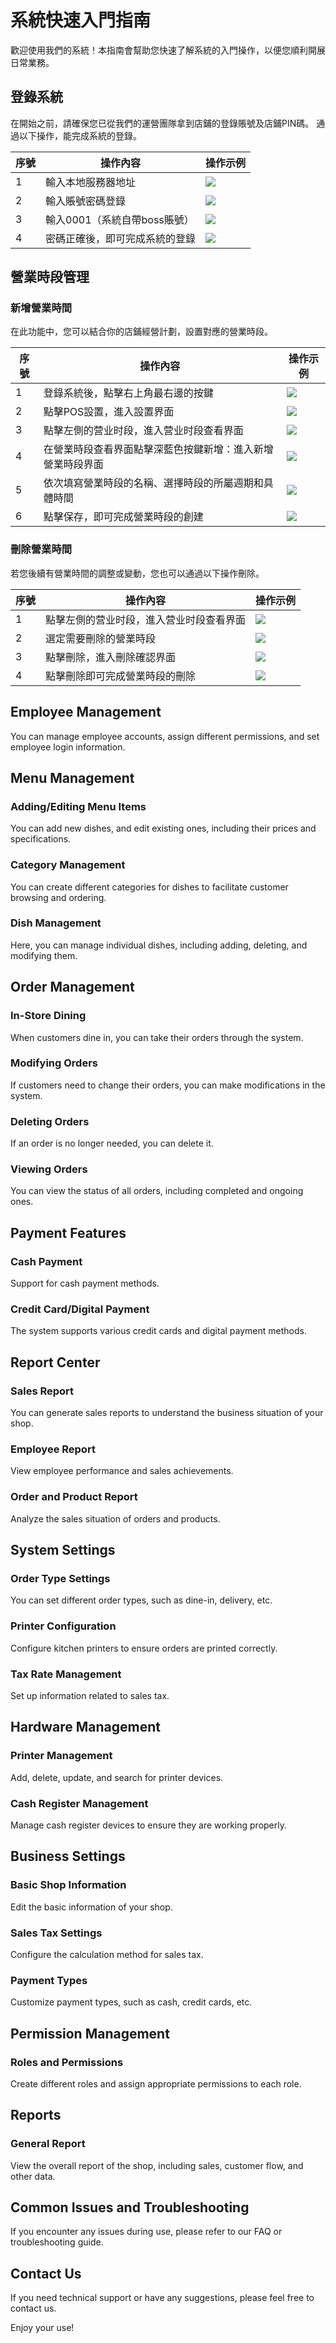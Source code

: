 # 系統快速入門指南

歡迎使用我們的系統！本指南會幫助您快速了解系統的入門操作，以便您順利開展日常業務。


## 登錄系統

在開始之前，請確保您已從我們的運營團隊拿到店鋪的登錄賬號及店鋪PIN碼。
通過以下操作，能完成系統的登錄。

| 序號 | 操作內容               | 操作示例                                                                                                                                                                                                       |
|----|--------------------|------------------------------------------------------------------------------------------------------------------------------------------------------------------------------------------------------------|
| 1  | 輸入本地服務器地址          | ![](https://raw.githubusercontent.com/VIDA101/Proton-docs-VIDA/main/docs/source/images/%E9%80%89%E6%8B%A9%E4%BA%91%E7%AB%AF%E6%9C%8D%E5%8A%A1%E5%99%A8or%E6%9C%AC%E5%9C%B0%E6%9C%8D%E5%8A%A1%E5%99%A8.png) |
| 2  | 輸入賬號密碼登錄           | ![](https://raw.githubusercontent.com/VIDA101/Proton-docs-VIDA/main/docs/source/images/%E8%BE%93%E5%85%A5%E5%BA%97%E9%93%BA%E8%B4%A6%E5%8F%B7%E5%AF%86%E7%A0%81.png)                                       |
| 3  | 輸入0001（系統自帶boss賬號） | ![](https://raw.githubusercontent.com/VIDA101/Proton-docs-VIDA/main/docs/source/images/%E8%BE%93%E5%85%A5%E5%91%98%E5%B7%A5%E8%B4%A6%E5%8F%B7%E5%AF%86%E7%A0%81.png)                                       |
| 4  | 密碼正確後，即可完成系統的登錄    | ![](https://raw.githubusercontent.com/VIDA101/Proton-docs-VIDA/main/docs/source/images/%E5%91%98%E5%B7%A5%E7%99%BB%E5%BD%95%E7%95%8C%E9%9D%A2.png)                                                         |


## 營業時段管理

### 新增營業時間
在此功能中，您可以結合你的店鋪經營計劃，設置對應的營業時段。

| 序號 | 操作內容                          | 操作示例                                                                                                                                                                                            |
|----|-------------------------------|-------------------------------------------------------------------------------------------------------------------------------------------------------------------------------------------------|
| 1  | 登錄系統後，點擊右上角最右邊的按鍵             | ![](https://raw.githubusercontent.com/VIDA101/Proton-docs-VIDA/main/docs/source/images/%E7%99%BB%E5%BD%95%E7%95%8C%E9%9D%A2%E5%8F%B3%E4%B8%8A%E8%A7%92%E6%8C%89%E9%94%AE.png)                   |
| 2  | 點擊POS設置，進入設置界面                | ![](https://raw.githubusercontent.com/VIDA101/Proton-docs-VIDA/main/docs/source/images/%E8%BF%9B%E5%85%A5POS%E8%AE%BE%E7%BD%AE.png)                                                             |
| 3  | 點擊左側的营业时段，進入营业时段查看界面          | ![](https://raw.githubusercontent.com/VIDA101/Proton-docs-VIDA/main/docs/source/images/%E8%90%A5%E4%B8%9A%E6%97%B6%E6%AE%B5%E7%95%8C%E9%9D%A2.png)                                              |
| 4  | 在營業時段查看界面點擊深藍色按鍵新增：進入新增營業時段界面 | ![](https://raw.githubusercontent.com/VIDA101/Proton-docs-VIDA/main/docs/source/images/%E8%90%A5%E4%B8%9A%E6%97%B6%E6%AE%B5%E7%95%8C%E9%9D%A2%E7%82%B9%E5%87%BB%E6%96%B0%E5%A2%9E.png)          |
| 5  | 依次填寫營業時段的名稱、選擇時段的所屬週期和具體時間    | ![](https://raw.githubusercontent.com/VIDA101/Proton-docs-VIDA/main/docs/source/images/%E6%96%B0%E5%A2%9E%E8%90%A5%E4%B8%9A%E6%97%B6%E6%AE%B5%E7%95%8C%E9%9D%A2.png)                            |
| 6  | 點擊保存，即可完成營業時段的創建              | ![](https://raw.githubusercontent.com/VIDA101/Proton-docs-VIDA/main/docs/source/images/%E6%96%B0%E5%A2%9E%E8%90%A5%E4%B8%9A%E6%97%B6%E6%AE%B5%E7%95%8C%E9%9D%A2%E6%8C%89%E4%BF%9D%E5%AD%98.png) |

### 刪除營業時間
若您後續有營業時間的調整或變動，您也可以通過以下操作刪除。

| 序號 | 操作內容                 | 操作示例                                                                                                                                                                                   |
|----|----------------------|----------------------------------------------------------------------------------------------------------------------------------------------------------------------------------------|
| 1  | 點擊左側的营业时段，進入营业时段查看界面 | ![](https://raw.githubusercontent.com/VIDA101/Proton-docs-VIDA/main/docs/source/images/%E8%90%A5%E4%B8%9A%E6%97%B6%E6%AE%B5%E7%95%8C%E9%9D%A2.png)                                     |
| 2  | 選定需要刪除的營業時段          | ![](https://raw.githubusercontent.com/VIDA101/Proton-docs-VIDA/main/docs/source/images/%E8%90%A5%E4%B8%9A%E6%97%B6%E6%AE%B5%E9%80%89%E5%AE%9A%E6%97%B6%E6%AE%B5.png)                   |
| 3  | 點擊刪除，進入刪除確認界面        | ![](https://raw.githubusercontent.com/VIDA101/Proton-docs-VIDA/main/docs/source/images/%E8%90%A5%E4%B8%9A%E6%97%B6%E6%AE%B5%E7%82%B9%E5%87%BB%E5%88%A0%E9%99%A4%E6%8C%89%E9%94%AE.png) |
| 4  | 點擊刪除即可完成營業時段的刪除      | ![](https://raw.githubusercontent.com/VIDA101/Proton-docs-VIDA/main/docs/source/images/%E8%90%A5%E4%B8%9A%E6%97%B6%E6%AE%B5%E5%88%A0%E9%99%A4%E7%A1%AE%E8%AE%A4.png)                   |


## Employee Management

You can manage employee accounts, assign different permissions, and set employee login information.

## Menu Management

### Adding/Editing Menu Items
You can add new dishes, and edit existing ones, including their prices and specifications.

### Category Management
You can create different categories for dishes to facilitate customer browsing and ordering.

### Dish Management
Here, you can manage individual dishes, including adding, deleting, and modifying them.

## Order Management

### In-Store Dining
When customers dine in, you can take their orders through the system.

### Modifying Orders
If customers need to change their orders, you can make modifications in the system.

### Deleting Orders
If an order is no longer needed, you can delete it.

### Viewing Orders
You can view the status of all orders, including completed and ongoing ones.

## Payment Features

### Cash Payment
Support for cash payment methods.

### Credit Card/Digital Payment
The system supports various credit cards and digital payment methods.

## Report Center

### Sales Report
You can generate sales reports to understand the business situation of your shop.

### Employee Report
View employee performance and sales achievements.

### Order and Product Report
Analyze the sales situation of orders and products.

## System Settings

### Order Type Settings
You can set different order types, such as dine-in, delivery, etc.

### Printer Configuration
Configure kitchen printers to ensure orders are printed correctly.

### Tax Rate Management
Set up information related to sales tax.

## Hardware Management

### Printer Management
Add, delete, update, and search for printer devices.

### Cash Register Management
Manage cash register devices to ensure they are working properly.

## Business Settings

### Basic Shop Information
Edit the basic information of your shop.

### Sales Tax Settings
Configure the calculation method for sales tax.

### Payment Types
Customize payment types, such as cash, credit cards, etc.

## Permission Management

### Roles and Permissions
Create different roles and assign appropriate permissions to each role.

## Reports

### General Report
View the overall report of the shop, including sales, customer flow, and other data.

## Common Issues and Troubleshooting

If you encounter any issues during use, please refer to our FAQ or troubleshooting guide.

## Contact Us

If you need technical support or have any suggestions, please feel free to contact us.

Enjoy your use!
